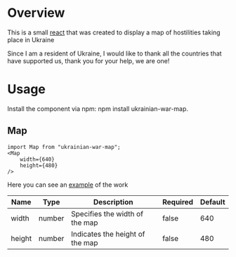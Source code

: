 # Overview

This is a small [react](https://ru.reactjs.org/) that was created to display a map of hostilities taking place in Ukraine

Since I am a resident of Ukraine, I would like to thank all the countries that have supported us, thank you for your help, we are one!

# Usage

Install the component via npm: npm install ukrainian-war-map.

## Map

```
import Map from "ukrainian-war-map";
<Map
    width={640}
    height={480}
/>
```

Here you can see an [example](https://www.google.com/maps/d/u/0/viewer?mid=1ROxxPyw0nPAa5HDAABCBU-IDECabGw3-&ll=49.97040835671173%2C36.42398397206311&z=6) of the work

| Name   | Type   | Description                     | Required | Default |
| ------ | ------ | ------------------------------- | -------- | ------- |
| width  | number | Specifies the width of the map  | false    | 640     |
| height | number | Indicates the height of the map | false    | 480     |
